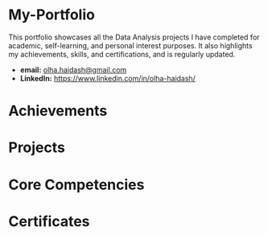 # My-Portfolio
This portfolio showcases all the Data Analysis projects I have completed for academic, self-learning, and personal interest purposes. It also highlights my achievements, skills, and certifications, and is regularly updated.

* **email:** olha.haidash@gmail.com
* **LinkedIn:** https://www.linkedin.com/in/olha-haidash/

# Achievements

# Projects

# Core Competencies

# Certificates
